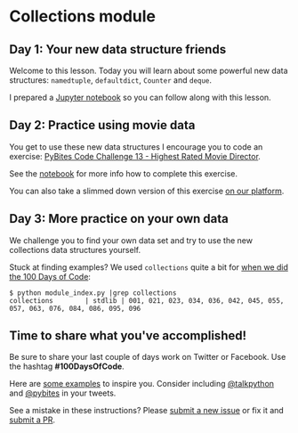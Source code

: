 # Collections module

## Day 1: Your new data structure friends

Welcome to this lesson. Today you will learn about some powerful new data structures: `namedtuple`, `defaultdict`, `Counter` and `deque`.

I prepared a [Jupyter notebook](https://github.com/talkpython/100daysofcode-with-python-course/blob/master/days/04-06-collections/collections.ipynb) so you can follow along with this lesson.

## Day 2: Practice using movie data

You get to use these new data structures I encourage you to code an exercise: [PyBites Code Challenge 13 - Highest Rated Movie Director](https://pybit.es/codechallenge13.html). 

See the [notebook](https://github.com/talkpython/100daysofcode-with-python-course/blob/master/days/04-06-collections/collections.ipynb) for more info how to complete this exercise.

You can also take a slimmed down version of this exercise [on our platform](https://codechalleng.es/bites/30/).

## Day 3: More practice on your own data

We challenge you to find your own data set and try to use the new collections data structures yourself.

Stuck at finding examples? We used `collections` quite a bit for [when we did the 100 Days of Code](https://github.com/pybites/100DaysOfCode/blob/master/LOG.md):

	$ python module_index.py |grep collections
	collections        | stdlib | 001, 021, 023, 034, 036, 042, 045, 055, 057, 063, 076, 084, 086, 095, 096

## Time to share what you've accomplished!

Be sure to share your last couple of days work on Twitter or Facebook. Use the hashtag **#100DaysOfCode**.

Here are [some examples](https://twitter.com/search?q=%23100DaysOfCode) to inspire you. Consider including [@talkpython](https://twitter.com/talkpython) and [@pybites](https://twitter.com/pybites) in your tweets.

See a mistake in these instructions? Please [submit a new issue](https://github.com/talkpython/100daysofcode-with-python-course/issues) or fix it and [submit a PR](https://github.com/talkpython/100daysofcode-with-python-course/pulls).
